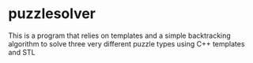 puzzlesolver
============

This is a program that relies on templates and a simple backtracking algorithm to solve three very different puzzle types using C++ templates and STL
